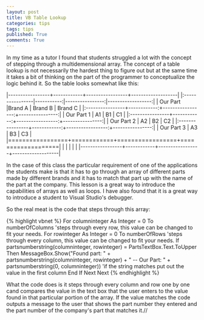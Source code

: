```yaml
---
layout: post
title: VB Table Lookup
categories: tips
tags: tips
published: True
comments: True
---
```


In my time  as a tutor I found that students struggled a lot with the concept of stepping through a multidemensional array. The concept of a table lookup is not necessarily the hardest thing to figure out but at the same time it takes a bit of thinking on the part of the programmer to conceptualize the logic behind it.
So the table looks somewhat like this:

|-----------------+------------+-----------------+-------------------|
|:----------------|-----------:|----------------:|------------------:|
| Our Part        |Brand A 	   | Brand B    	 | Brand C    	  	 |
|:----------------+------------:+-----------------:+----------------:|
| Our Part  1  	  | A1         | B1              | C1             	 |
|:----------------+------------:+-----------------:+----------------:|
| Our Part  2  	  | A2         | B2              | C2             	 |
|:----------------+------------:+-----------------:+----------------:|
| Our Part  3  	  | A3         | B3              | C3                |
|=================+============+=================+===================|
|  				  |            |                 |                	 |
|-----------------+------------+-----------------+-------------------|

In the case of this class the particular requirement of one of the applications the students make is that it has to go through an array of different parts made by different brands and it has to match that part up with the name of the part at the company. This lesson is a great way to introduce the capabilities of arrays as well as loops. I have also found that it is  a great way to introduce a student to Visual Studio's debugger.

So the real meat is the code that steps through this array:


{% highlight vbnet %}
For columninteger As Integer = 0 To numberOfColumns    'steps through every row, this value can be changed to fit your needs.
	For rowinteger As Integer = 0 To numberOfRows   'steps through every column, this value can be changed to fit your needs.
		If partsnumberstring(columninteger, rowinteger) = PartsTextBox.Text.ToUpper Then
		MessageBox.Show("Found part: " + partsnumberstring(columninteger, rowinteger) + "   --   Our Part: " + partsnumberstring(0, columninteger)) 'if the string matches put out the value in the first column
		End If
	Next
Next
{% endhighlight %}

What the code does is it steps through every column and row one by one cand compares the value in the text box that the user enters to the value found in that particular portion of the array. If the value matches the code outputs a message to the user that shows the part number they entered and the part number of the company's part that matches it.//